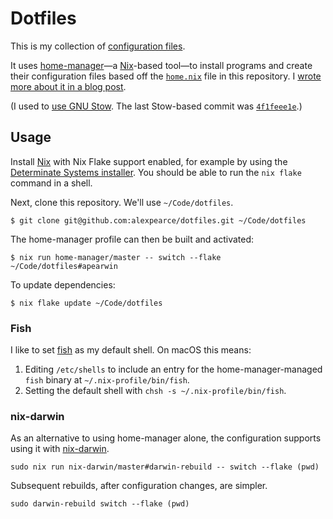 # Dotfiles

This is my collection of [configuration files](http://dotfiles.github.io/).

It uses [home-manager][home-manager]—a [Nix][nix]-based tool—to install
programs and create their configuration files based off the
[`home.nix`](home.nix) file in this repository. I [wrote more about it in a
blog post][nix-post].

(I used to [use GNU Stow][stow-post]. The last Stow-based commit was
[`4f1feee1e`][stow-commit].)

## Usage

Install [Nix][nix] with Nix Flake support enabled, for example by using the [Determinate Systems installer][nix-installer].
You should be able to run the `nix flake` command in a shell.

Next, clone this repository. We'll use `~/Code/dotfiles`.

```shell
$ git clone git@github.com:alexpearce/dotfiles.git ~/Code/dotfiles
```

The home-manager profile can then be built and activated:

```shell
$ nix run home-manager/master -- switch --flake ~/Code/dotfiles#apearwin
```

To update dependencies:

```shell
$ nix flake update ~/Code/dotfiles
```

### Fish

I like to set [fish][fish] as my default shell. On macOS this means:

1. Editing `/etc/shells` to include an entry for the home-manager-managed
   `fish` binary at `~/.nix-profile/bin/fish`.
2. Setting the default shell with `chsh -s ~/.nix-profile/bin/fish`.


### nix-darwin

As an alternative to using home-manager alone, the configuration supports using
it with [nix-darwin][nix-darwin].

```
sudo nix run nix-darwin/master#darwin-rebuild -- switch --flake (pwd)
```

Subsequent rebuilds, after configuration changes, are simpler.

```
sudo darwin-rebuild switch --flake (pwd)
```

[nix]: https://nixos.org/
[nix-installer]: https://github.com/DeterminateSystems/nix-installer
[home-manager]: https://github.com/nix-community/home-manager
[fish]: https://fishshell.com/
[nix-darwin]: https://github.com/LnL7/nix-darwin

[nix-post]: https://alexpearce.me/2021/07/managing-dotfiles-with-nix/
[stow-post]: https://alexpearce.me/2016/02/managing-dotfiles-with-stow/
[stow-commit]: https://github.com/alexpearce/dotfiles/tree/4f1feee1e4bc71f2ba5774af44eed1da774510a0

